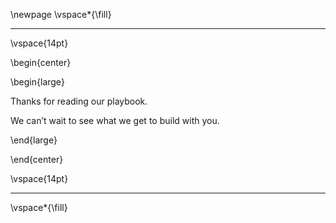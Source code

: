
\newpage
\vspace*{\fill}

---

\vspace{14pt}

\begin{center}

\begin{large}

Thanks for reading our playbook.

We can’t wait to see what we get to build with you.

\end{large}

\end{center}

\vspace{14pt}

---

\vspace*{\fill}